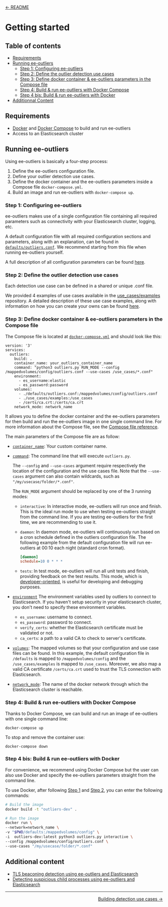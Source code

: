 <p align="left"><a href="../README.md">&#8592; README</a></p>

# Getting started

## Table of contents
- [Requirements](#requirements)
- [Running ee-outliers](#running-ee-outliers)
    - [Step 1: Configuring ee-outliers](#step-1-configuring-ee-outliers)
    - [Step 2: Define the outlier detection use cases](#step-2-define-the-outlier-detection-use-cases)
    - [Step 3: Define docker container & ee-outliers parameters in the Compose file](#step-3-define-docker-container--ee-outliers-parameters-in-the-compose-file)
    - [Step 4: Build & run ee-outliers with Docker Compose](#step-4-build--run-ee-outliers-with-docker-compose)
    - [Step 4 bis: Build & run ee-outliers with Docker](#step-4-bis-build--run-ee-outliers-with-docker)
- [Additionnal Content](#additional-content)

## Requirements
- [Docker](https://docs.docker.com/get-docker/) and [Docker Compose](https://docs.docker.com/compose/install/) to build and run ee-outliers
- Access to an Elasticsearch cluster

## Running ee-outliers

Using ee-outliers is basically a four-step process:
1. Define the ee-outliers configuration file. 
2. Define your outlier detection use cases.
3. Define the docker container and the ee-outliers parameters inside a Compose file `docker-compose.yml`.
4. Build an image and run ee-outliers with `docker-compose up`.

### Step 1: Configuring ee-outliers

ee-outliers makes use of a single configuration file containing all required parameters such as connectivity 
with your Elasticsearch cluster, logging, etc.

A default configuration file with all required configuration sections and parameters, along with an explanation, can be
 found in [`defaults/outliers.conf`](../defaults/outliers.conf). We recommend starting from this file when running 
 ee-outliers yourself.
 
A full description of all configuration parameters can be found [here](CONFIG_PARAMETERS.md).  

### Step 2: Define the outlier detection use cases

Each detection use case can be defined in a shared or unique .conf file.

We provided 4 examples of use cases available in the [use_cases/examples](../use_cases/examples) repository.
A detailed description of these use case examples, along with information on how you can create your owns can be found 
[here](CONFIG_OUTLIERS.md).

### Step 3: Define docker container & ee-outliers parameters in the Compose file

The Compose file is located at [`docker-compose.yml`](../docker-compose.yml) and should look like this:

```
version: '3'
services:
  outliers:
    build: .
    container_name: your_outliers_container_name
    command: "python3 outliers.py RUN_MODE --config /mappedvolumes/config/outliers.conf --use-cases /use_cases/*.conf"
    environment:
      - es_username:elastic
      - es_password:password
    volumes:
      - ./defaults/outliers.conf:/mappedvolumes/config/outliers.conf
      - ./use_cases/examples:/use_cases
      - /certs/ca.crt:/certs/ca.crt
    network_mode: network_name
```
It allows you to define the docker container and the ee-outliers parameters for then build and run the ee-outliers image
in one single command line. For more information about the Compose file, see the 
[Compose file reference](https://docs.docker.com/compose/compose-file/).

The main parameters of the Compose file are as follow:

- [`container_name`](https://docs.docker.com/compose/compose-file/#compose-file-structure-and-examples#container_name):
Your custom container name.

- [`command`](https://docs.docker.com/compose/compose-file/#command):
The command line that will execute `outliers.py`.

    The `--config` and `--use-cases` argument require respectively the location of the configuration and the use cases file.
    Note that the `--use-cases` argument can also contain wildcards, such as ``"/my/usecase/folder/*.conf"``.

    The `RUN_MODE` argument should be replaced by one of the 3 running modes:

    - `interactive`: In interactive mode, ee-outliers will run once and finish. 
    This is the ideal run mode to use when testing ee-outliers straight from the command line.
    If you are testing ee-outliers for the first time, we are recommending to use it.

    - `daemon`: In daemon mode, ee-outliers will continuously run based on a cron schedule defined in the outliers 
    configuration file.
    The following example from the default configuration file will run ee-outliers at 00:10 each night (standard cron format).

        ```ini
        [daemon]
        schedule=10 0 * * *
        ```
    
    - `tests`: In test mode, ee-outliers will run all unit tests and finish, providing feedback on the test results. 
    This mode, which is 
    [developer-oriented](https://github.com/NVISO-BE/ee-outliers/blob/master/documentation/DEVELOPMENT.md), is useful for 
    developing and debugging purposes.

- [`environment`](https://docs.docker.com/compose/compose-file/#environment)
The environment variables used by outliers to connect to Elasticsearch. If you haven't setup security in your elasticsearch cluster, you don't need to specify these environment variables.
    - `es_username`: username to connect.
    - `es_password`: password to connect.
    - `verify_certs`: whether the Elasticsearch certificate must be validated or not.
    - `ca_certs`: a path to a valid CA to check to server's certificate.


- [`volumes`](https://docs.docker.com/compose/compose-file/#volumes):
The mapped volumes so that your configuration  and use case files can be found. In this example, the default 
configuration file in ``/defaults`` is mapped to ``/mappedvolumes/config`` and the ``/use_cases/examples`` is mapped to 
``/use_cases``. Moreover, we also map a valid CA certificate ``/certs/ca.crt`` used to trust the TLS connection with Elasticsearch.

- [`network_mode`](https://docs.docker.com/compose/compose-file/#network_mode):
The name of the docker network through which the Elasticsearch cluster is reachable.

### Step 4: Build & run ee-outliers with Docker Compose

Thanks to Docker Compose, we can build and run an image of ee-outliers with one single command line:

```
docker-compose up
```

To stop and remove the container use:

```
docker-compose down
```

### Step 4 bis: Build & run ee-outliers with Docker

For convenience, we recommend using Docker Compose but the user can also use Docker and specify the ee-outliers 
parameters straight from the command line. 
 
To use Docker, after following [Step 1](#step-1-configuring-ee-outliers) and 
[Step 2](#step-2-define-the-outlier-detection-use-cases), you can enter the following commands:

```BASH
# Build the image
docker build -t "outliers-dev" .

# Run the image
docker run \
--network=network_name \
-v "$PWD/defaults:/mappedvolumes/config" \
-i  outliers-dev:latest python3 outliers.py interactive \
--config /mappedvolumes/config/outliers.conf \
--use-cases "/my/usecase/folder/*.conf"
```

## Additional content

- [TLS beaconing detection using ee-outliers and Elasticsearch](https://blog.nviso.eu/2018/12/11/tls-beaconing-detection-using-ee-outliers-and-elasticsearch/)
- [Detecting suspicious child processes using ee-outliers and Elasticsearch](https://blog.nviso.eu/2018/12/21/detecting-suspicious-child-processes-using-ee-outliers-and-elasticsearch/)

---

<p align="right"><a href="CONFIG_OUTLIERS.md">Building detection use cases &#8594;</a></p>
